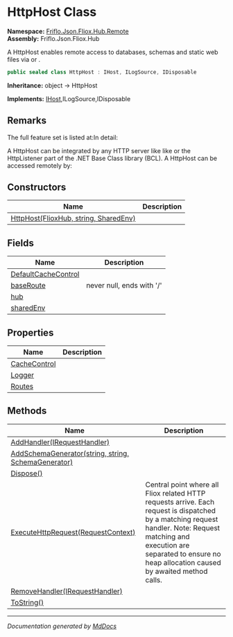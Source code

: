 ﻿<!--  
  <auto-generated>   
    The contents of this file were generated by a tool.  
    Changes to this file may be list if the file is regenerated  
  </auto-generated>   
-->

# HttpHost Class

**Namespace:** [Friflo.Json.Fliox.Hub.Remote](../index.md)  
**Assembly:** Friflo.Json.Fliox.Hub

A HttpHost enables remote access to databases, schemas and static web files via or .

```csharp
public sealed class HttpHost : IHost, ILogSource, IDisposable
```

**Inheritance:** object → HttpHost

**Implements:** [IHost](../../Host/IHost/index.md),ILogSource,IDisposable

## Remarks

The full feature set is listed at:In detail:

A HttpHost can be integrated by any HTTP server like like or the HttpListener part of the .NET Base Class library (BCL). A HttpHost can be accessed remotely by: 

## Constructors

| Name                                                           | Description |
| -------------------------------------------------------------- | ----------- |
| [HttpHost(FlioxHub, string, SharedEnv)](constructors/index.md) |             |

## Fields

| Name                                                 | Description                |
| ---------------------------------------------------- | -------------------------- |
| [DefaultCacheControl](fields/DefaultCacheControl.md) |                            |
| [baseRoute](fields/baseRoute.md)                     | never null, ends with '\/' |
| [hub](fields/hub.md)                                 |                            |
| [sharedEnv](fields/sharedEnv.md)                     |                            |

## Properties

| Name                                       | Description |
| ------------------------------------------ | ----------- |
| [CacheControl](properties/CacheControl.md) |             |
| [Logger](properties/Logger.md)             |             |
| [Routes](properties/Routes.md)             |             |

## Methods

| Name                                                                                 | Description                                                                                                                                                                                                                            |
| ------------------------------------------------------------------------------------ | -------------------------------------------------------------------------------------------------------------------------------------------------------------------------------------------------------------------------------------- |
| [AddHandler(IRequestHandler)](methods/AddHandler.md)                                 |                                                                                                                                                                                                                                        |
| [AddSchemaGenerator(string, string, SchemaGenerator)](methods/AddSchemaGenerator.md) |                                                                                                                                                                                                                                        |
| [Dispose()](methods/Dispose.md)                                                      |                                                                                                                                                                                                                                        |
| [ExecuteHttpRequest(RequestContext)](methods/ExecuteHttpRequest.md)                  | Central point where all Fliox related HTTP requests arrive. Each request is dispatched by a matching request handler. Note: Request matching and execution are separated to ensure no heap allocation caused by awaited method calls.  |
| [RemoveHandler(IRequestHandler)](methods/RemoveHandler.md)                           |                                                                                                                                                                                                                                        |
| [ToString()](methods/ToString.md)                                                    |                                                                                                                                                                                                                                        |

___

*Documentation generated by [MdDocs](https://github.com/ap0llo/mddocs)*
